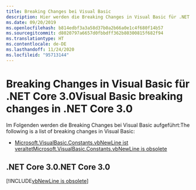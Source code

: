 ```yaml
---
title: Breaking Changes bei Visual Basic
description: Hier werden die Breaking Changes in Visual Basic für .NET Core 3.0 aufgelistet.
ms.date: 09/20/2019
ms.openlocfilehash: b814edbf3a3a58d37b0a2b66a0e1c4f680f14b57
ms.sourcegitcommit: d8020797a6657d0fbbdff362b80300815f682f94
ms.translationtype: HT
ms.contentlocale: de-DE
ms.lasthandoff: 11/24/2020
ms.locfileid: "95713144"
---
```

# <a name="visual-basic-breaking-changes-in-net-core-30"></a><span data-ttu-id="d0831-103">Breaking Changes in Visual Basic für .NET Core 3.0</span><span class="sxs-lookup"><span data-stu-id="d0831-103">Visual Basic breaking changes in .NET Core 3.0</span></span>

<span data-ttu-id="d0831-104">Im Folgenden werden die Breaking Changes bei Visual Basic aufgeführt:</span><span class="sxs-lookup"><span data-stu-id="d0831-104">The following is a list of breaking changes in Visual Basic:</span></span>

- [<span data-ttu-id="d0831-105">Microsoft.VisualBasic.Constants.vbNewLine ist veraltet</span><span class="sxs-lookup"><span data-stu-id="d0831-105">Microsoft.VisualBasic.Constants.vbNewLine is obsolete</span></span>](#microsoftvisualbasicconstantsvbnewline-is-obsolete)

## <a name="net-core-30"></a><span data-ttu-id="d0831-106">.NET Core 3.0</span><span class="sxs-lookup"><span data-stu-id="d0831-106">.NET Core 3.0</span></span>

[!INCLUDE[vbNewLine is obsolete](~/includes/core-changes/visualbasic/3.0/vbnewline-is-obsolete.md)]
